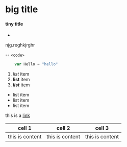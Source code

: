 # big title
#### tiny title
-
njg.reghkjrghr

--
`<code>`


```javascript 
	var Hello = "hello" 
```

1. *list* item
2. **list** item
3. ***list*** item

- list item
- list item 
- list item

this is a [link](http://google.com)

|cell 1|cell 2| cell 3|
|----|---|---|
|this is content| this is content| this is content|



